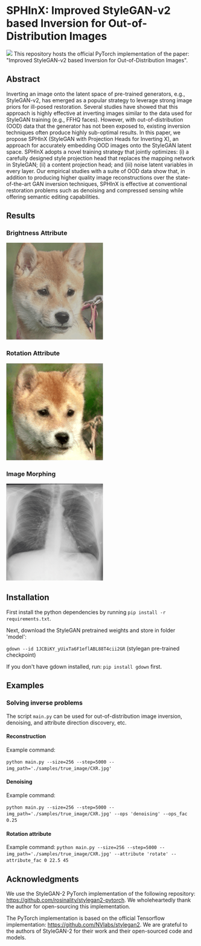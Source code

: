 # SPHInX: Improved StyleGAN-v2 based Inversion for Out-of-Distribution Images
![](https://img.shields.io/badge/pytorch-green)
This repository hosts the official PyTorch implementation of the paper: "Improved StyleGAN-v2 based Inversion for Out-of-Distribution Images".

## Abstract
> 
Inverting an image onto the latent space of pre-trained generators, e.g., StyleGAN-v2, has emerged as a popular strategy to leverage strong image priors for ill-posed restoration. Several studies have showed that this approach is highly effective at inverting images similar to the data used for StyleGAN training (e.g., FFHQ faces). However, with out-of-distribution (OOD) data that the generator has not been exposed to, existing inversion techniques often produce highly sub-optimal results. In this paper, we propose SPHInX (StyleGAN with Projection Heads for Inverting X), an approach for accurately embedding OOD images onto the StyleGAN latent space. SPHInX adopts a novel training strategy that jointly optimizes: (i) a carefully designed style projection head that replaces the mapping network in StyleGAN; (ii) a content projection head; and (iii) noise latent variables in every layer. Our empirical studies with a suite of OOD data show that, in addition to producing higher quality image reconstructions over the state-of-the-art GAN inversion techniques, SPHInX is effective at conventional restoration problems such as denoising and compressed sensing while offering semantic editing capabilities. 
## Results


### Brightness Attribute
![](figures/Brightness.gif)

### Rotation Attribute
![](figures/Rotate.gif)

### Image Morphing
![](figures/CXR_Morphing.gif)


##  Installation
First install the python dependencies by running `pip install -r requirements.txt`.

Next, download the StyleGAN pretrained weights and store in folder 
'model':

`gdown --id 1JCBiKY_yUixTa6F1eflABL88T4cii2GR` (stylegan pre-trained checkpoint)

If you don't have gdown installed, run: `pip install gdown` first.



## Examples
### Solving inverse problems
The script `main.py` can be used for out-of-distribution image inversion, denoising, and attribute direction discovery, etc.

#### Reconstruction

Example command:

`python main.py --size=256 --step=5000 --img_path='./samples/true_image/CXR.jpg'`


#### Denoising

Example command:

`python main.py --size=256 --step=5000 --img_path='./samples/true_image/CXR.jpg' --ops 'denoising' --ops_fac 0.25`


#### Rotation attribute

Example command:
`python main.py --size=256 --step=5000 --img_path='./samples/true_image/CXR.jpg' --attribute 'rotate' --attribute_fac 0 22.5 45`


## Acknowledgments

We use the StyleGAN-2 PyTorch implementation of the following repository: https://github.com/rosinality/stylegan2-pytorch.
We wholeheartedly thank the author for open-sourcing this implementation.

The PyTorch implementation is based on the official Tensorflow implementation: https://github.com/NVlabs/stylegan2.
We are grateful to the authors of StyleGAN-2 for their work and their open-sourced code and models.

